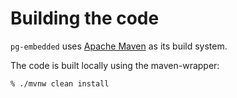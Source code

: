 # Building the code

`pg-embedded` uses [Apache Maven](https://maven.apache.org/) as its build system.

The code is built locally using the maven-wrapper:

```bash
% ./mvnw clean install
```
